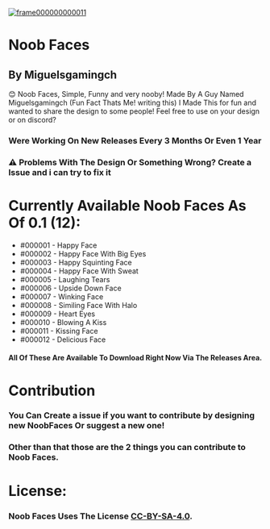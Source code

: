 <a href="https://imgbb.com/"><img src="https://i.ibb.co/jM4gyKH/frame000000000011.png" alt="frame000000000011" border="0"></a>
# Noob Faces
## By Miguelsgamingch
😊 Noob Faces, Simple, Funny and very nooby! Made By A Guy Named Miguelsgamingch (Fun Fact Thats Me! writing this)
I Made This for fun and wanted to share the design to some people!
Feel free to use on your design or on discord?

### Were Working On New Releases Every 3 Months Or Even 1 Year
### ⚠️ Problems With The Design Or Something Wrong? Create a Issue and i can try to fix it

# Currently Available Noob Faces As Of 0.1 (12):
* #000001 - Happy Face
* #000002 - Happy Face With Big Eyes
* #000003 - Happy Squinting Face
* #000004 - Happy Face With Sweat
* #000005 - Laughing Tears
* #000006 - Upside Down Face
* #000007 - Winking Face
* #000008 - Similing Face With Halo
* #000009 - Heart Eyes
* #000010 - Blowing A Kiss
* #000011 - Kissing Face
* #000012 - Delicious Face
#### All Of These Are Available To Download Right Now Via The Releases Area.
# Contribution
### You Can Create a issue if you want to contribute by designing new NoobFaces Or suggest a new one!
### Other than that those are the 2 things you can contribute to Noob Faces.
# License:
### Noob Faces Uses The License [CC-BY-SA-4.0](https://duckduckgo.com).
